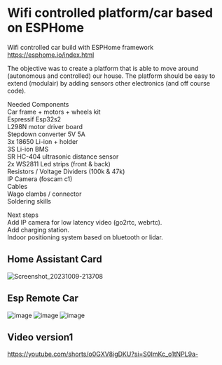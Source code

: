 # Wifi controlled platform/car based on ESPHome
Wifi controlled car build with ESPHome framework  
https://esphome.io/index.html
  
The objective was to create a platform that is able to move around (autonomous and controlled) our house. The platform should be easy to extend (modulair) by adding sensors other electronics (and off course code).

Needed Components  
Car frame + motors + wheels kit  
Espressif Esp32s2  
L298N motor driver board  
Stepdown converter 5V 5A  
3x 18650 Li-ion + holder  
3S Li-ion BMS  
SR HC-404 ultrasonic distance sensor  
2x WS2811 Led strips (front & back)  
Resistors / Voltage Dividers (100k & 47k)  
IP Camera (foscam c1)  
Cables  
Wago clambs / connector  
Soldering skills  

Next steps  
Add IP camera for low latency video (go2rtc, webrtc).  
Add charging station.  
Indoor positioning system based on bluetooth or lidar.  

## Home Assistant Card
![Screenshot_20231009-213708](https://github.com/kippesikgithub/esp_rc_car/assets/100353268/69cdad8b-679a-431a-acdd-01560d5cd4de)


## Esp Remote Car
![image](https://github.com/kippesikgithub/esp_rc_car/assets/100353268/d429ada4-2f4d-4fd3-a4aa-6e01427cfc02)
![image](https://github.com/kippesikgithub/esp_rc_car/assets/100353268/9f61bd14-7ef6-4999-8916-518e7c97cc76)
![image](https://github.com/kippesikgithub/esp_rc_car/assets/100353268/0cca3696-69ae-422a-af2a-f112db1fa0ff)

## Video version1
https://youtube.com/shorts/o0GXV8igDKU?si=S0ImKc_o1tNPL9a-
